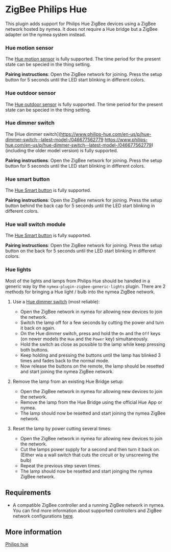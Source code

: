 # ZigBee Philips Hue

This plugin adds support for Philips Hue ZigBee devices using a ZigBee network hosted by nymea. It does not require a Hue bridge but a ZigBee adapter on the nymea system instead.

### Hue motion sensor

The [Hue motion sensor](https://www.philips-hue.com/en-us/p/hue-motion-sensor/046677570972) is fully supported. The time period for the present state can be specied in the thing setting.

**Pairing instructions**: Open the ZigBee network for joining. Press the setup button for 5 seconds until the LED start blinking in different colors.


### Hue outdoor sensor
The [Hue outdoor sensor](https://www.philips-hue.com/en-us/p/hue-outdoor-sensor/046677541736) is fully supported. The time period for the present state can be specied in the thing setting.


### Hue dimmer switch

The [Hue dimmer switch](https://www.philips-hue.com/en-us/p/hue-dimmer-switch--latest-model-/046677562779  https://www.philips-hue.com/en-us/p/hue-dimmer-switch--latest-model-/046677562779) (including the older model version) is fully supported.

**Pairing instructions**: Open the ZigBee network for joining. Press the setup button for 5 seconds until the LED start blinking in different colors.

### Hue smart button

The [Hue Smart button](https://www.philips-hue.com/en-us/p/hue-smart-button/046677553715) is fully supported.

**Pairing instructions**: Open the ZigBee network for joining. Press the setup button behind the back cap for 5 seconds until the LED start blinking in different colors.

### Hue wall switch module

The [Hue Smart button](https://www.philips-hue.com/en-us/p/hue-philips-hue-wall-switch-module/046677571160) is fully supported.

**Pairing instructions**: Open the ZigBee network for joining. Press the setup button on the back for 5 seconds until the LED start blinking in different colors.

### Hue lights

Most of the lights and lamps from Philips Hue should be handled in a generic way by the `nymea-plugin-zigbee-generic-lights` plugin. There are 2 methods for bringing a Hue light / bulb into the nymea ZigBee network.

1. Use a [Hue dimmer switch](https://www.philips-hue.com/en-us/p/hue-dimmer-switch--latest-model-/046677562779) (most reliable):

    * Open the ZigBee network in nymea for allowing new devices to join the network.
    * Switch the lamp off for a few seconds by cutting the power and turn it back on again.
    * On the Hue dimmer switch, press and hold the `On` and the `Off` keys (on newer models the `Hue` and the `Power` key) simultaneously.
    * Hold the switch as close as possible to the lamp while keep pressing both buttons.
    * Keep holding and pressing the buttons until the lamp has blinked 3 times and fades back to the normal mode.
    * Now release the buttons on the remote, the lamp should be resetted and start joining the nymea ZigBee network.

2. Remove the lamp from an existing Hue Bridge setup:

    * Open the ZigBee network in nymea for allowing new devices to join the network.
    * Remove the lamp from the Hue Bridge using the official Hue App or nymea.
    * The lamp should now be resetted and start joining the nymea ZigBee network.

3. Reset the lamp by power cutting several times:

    * Open the ZigBee network in nymea for allowing new devices to join the network.
    * Cut the lamps power supply for a second and then turn it back on. (Either wia a wall switch that cuts the circuit or by unscrewing the bulb)
    * Repeat the previous step seven times.
    * The lamp should now be resetted and start joinging the nymea ZigBee network.

## Requirements

* A compatible ZigBee controller and a running ZigBee network in nymea. You can find more information about supported controllers and ZigBee network configurations [here](https://nymea.io/documentation/users/usage/configuration#zigbee).

## More information

 [Philips hue](http://www2.meethue.com/) 

